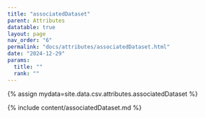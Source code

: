 ```yaml
---
title: "associatedDataset"
parent: Attributes
datatable: true
layout: page
nav_order: "6"
permalink: "docs/attributes/associatedDataset.html"
date: "2024-12-29"
params:
  title: ""
  rank: ""
---
```

{% assign mydata=site.data.csv.attributes.associatedDataset %} 

{% include content/associatedDataset.md %}
